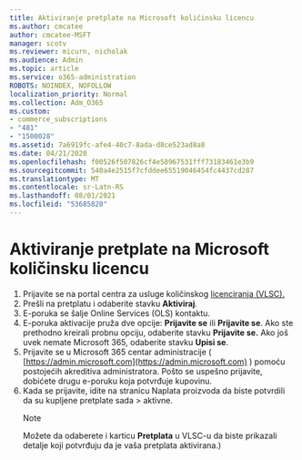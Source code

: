 ```yaml
---
title: Aktiviranje pretplate na Microsoft količinsku licencu
ms.author: cmcatee
author: cmcatee-MSFT
manager: scotv
ms.reviewer: micurn, nicholak
ms.audience: Admin
ms.topic: article
ms.service: o365-administration
ROBOTS: NOINDEX, NOFOLLOW
localization_priority: Normal
ms.collection: Adm_O365
ms.custom:
- commerce_subscriptions
- "481"
- "1500028"
ms.assetid: 7a6919fc-afe4-40c7-8ada-d8ce523ad8a8
ms.date: 04/21/2020
ms.openlocfilehash: f00526f507826cf4e58967531fff73183461e3b9
ms.sourcegitcommit: 540a4e2515f7cfddee65519046454fc4437cd287
ms.translationtype: MT
ms.contentlocale: sr-Latn-RS
ms.lasthandoff: 08/01/2021
ms.locfileid: "53685820"
---
```

# <a name="activating-a-microsoft-volume-license-subscription"></a>Aktiviranje pretplate na Microsoft količinsku licencu

1. Prijavite se na portal centra za usluge količinskog [licenciranja (VLSC).](https://go.microsoft.com/fwlink/p/?LinkId=329762)
2. Prešli na pretplatu i odaberite stavku **Aktiviraj**.
3. E-poruka se šalje Online Services (OLS) kontaktu.
4. E-poruka aktivacije pruža dve opcije: **Prijavite se** ili **Prijavite se**. Ako ste prethodno kreirali probnu opciju, odaberite stavku **Prijavite se.** Ako još uvek nemate Microsoft 365, odaberite stavku **Upisi se**.
5. Prijavite se u Microsoft 365 centar administracije ( [https://admin.microsoft.com](https://admin.microsoft.com) ) pomoću postojećih akreditiva administratora. Pošto se uspešno prijavite, dobićete drugu e-poruku koja potvrđuje kupovinu.
6. Kada se prijavite, idite  na stranicu Naplata proizvoda da biste potvrdili da su kupljene pretplate sada \> [](https://go.microsoft.com/fwlink/p/?linkid=842054) aktivne. 
    > [!NOTE]
    > Možete da odaberete i karticu **Pretplata** u VLSC-u da biste prikazali detalje koji potvrđuju da je vaša pretplata aktivirana.)
